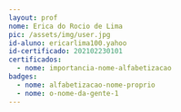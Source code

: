 ```yaml
---
layout: prof
nome: Erica do Rocio de Lima
pic: /assets/img/user.jpg
id-aluno: ericarlima100.yahoo
id-certificado: 202102230101
certificados:
  - nome: importancia-nome-alfabetizacao
badges:
  - nome: alfabetizacao-nome-proprio
  - nome: o-nome-da-gente-1
---
```


